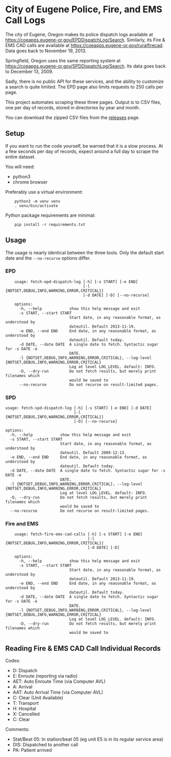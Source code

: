 # City of Eugene Police, Fire, and EMS Call Logs

The city of Eugene, Oregon makes its police dispatch logs available at
https://coeapps.eugene-or.gov/EPDDispatchLog/Search.
Similarly, its Fire & EMS CAD calls are available at 
https://coeapps.eugene-or.gov/ruralfirecad.
Data goes back to November 19, 2013.

Springfield, Oregon uses the same reporting system at 
https://coeapps.eugene-or.gov/SPDDispatchLog/Search.
Its data goes back to December 13, 2009.

Sadly, there is no public API for these services,
and the ability to customize a search is quite limited. 
The EPD page also limits requests to 250 calls per page.

This project automates scraping these three pages.
Output is to CSV files, one per day of records,
stored in directories by year and month.

You can download the zipped CSV files from the 
[releases](https://github.com/nbirnel/eugene-or-police-fire-ems-call-logs/releases)
page.

## Setup

If you want to run the code yourself, be warned that it is a slow process.
At a few seconds per day of records, expect around a full day to scrape
the entire dataset.

You will need:

* python3
* chrome browser

Preferably use a virtual environment:

```
    python3 -m venv venv
    . venv/bin/activate
```

Python package requirements are minimal:

```
    pip install -r requirements.txt
```

## Usage

The usage is nearly identical between the three tools. 
Only the default start date and the `--no-recurse` options differ.

### EPD

```
    usage: fetch-epd-dispatch-log [-h] [-s START] [-e END]
                                  [-l {NOTSET,DEBUG,INFO,WARNING,ERROR,CRITICAL}]
                                  [-d DATE] [-D] [--no-recurse]

    options:
      -h, --help            show this help message and exit
      -s START, --start START
                            Start date, in any reasonable format, as understood by
                            dateutil. Default 2013-11-19.
      -e END, --end END     End date, in any reasonable format, as understood by
                            dateutil. Default today.
      -d DATE, --date DATE  A single date to fetch. Syntactic sugar for -s DATE -e
                            DATE.
      -l {NOTSET,DEBUG,INFO,WARNING,ERROR,CRITICAL}, --log-level {NOTSET,DEBUG,INFO,WARNING,ERROR,CRITICAL}
                            Log at level LOG_LEVEL. default: INFO.
      -D, --dry-run         Do not fetch results, but merely print filenames which
                            would be saved to
      --no-recurse          Do not recurse on result-limited pages.
```

### SPD

```
usage: fetch-spd-dispatch-log [-h] [-s START] [-e END] [-d DATE]
                              [-l {NOTSET,DEBUG,INFO,WARNING,ERROR,CRITICAL}]
                              [-D] [--no-recurse]

options:
  -h, --help            show this help message and exit
  -s START, --start START
                        Start date, in any reasonable format, as understood by
                        dateutil. Default 2009-12-13.
  -e END, --end END     End date, in any reasonable format, as understood by
                        dateutil. Default today.
  -d DATE, --date DATE  A single date to fetch. Syntactic sugar for -s DATE -e
                        DATE.
  -l {NOTSET,DEBUG,INFO,WARNING,ERROR,CRITICAL}, --log-level {NOTSET,DEBUG,INFO,WARNING,ERROR,CRITICAL}
                        Log at level LOG_LEVEL. default: INFO.
  -D, --dry-run         Do not fetch results, but merely print filenames which
                        would be saved to
  --no-recurse          Do not recurse on result-limited pages.
```

### Fire and EMS

```
    usage: fetch-fire-ems-cad-calls [-h] [-s START] [-e END]
                                    [-l {NOTSET,DEBUG,INFO,WARNING,ERROR,CRITICAL}]
                                    [-d DATE] [-D]

    options:
      -h, --help            show this help message and exit
      -s START, --start START
                            Start date, in any reasonable format, as understood by
                            dateutil. Default 2013-11-19.
      -e END, --end END     End date, in any reasonable format, as understood by
                            dateutil. Default today.
      -d DATE, --date DATE  A single date to fetch. Syntactic sugar for -s DATE -e
                            DATE.
      -l {NOTSET,DEBUG,INFO,WARNING,ERROR,CRITICAL}, --log-level {NOTSET,DEBUG,INFO,WARNING,ERROR,CRITICAL}
                            Log at level LOG_LEVEL. default: INFO.
      -D, --dry-run         Do not fetch results, but merely print filenames which
                            would be saved to
```

## Reading Fire & EMS CAD Call Individual Records

Codes:

* D: Dispatch
* E: Enroute (reporting via radio)
* AET: Auto Enroute Time (via Computer AVL)
* A: Arrival
* AAT: Auto Arrival Time (via Computer AVL)
* C: Clear (Unit Available)
* T: Transport
* H: Hospital
* X: Cancelled
* C: Clear

Comments:

* Stat/Beat 05: In station/beat 05 (eg unit E5 is in its regular service area)
* DIS: Dispatched to another call
* PA: Patient arrived
